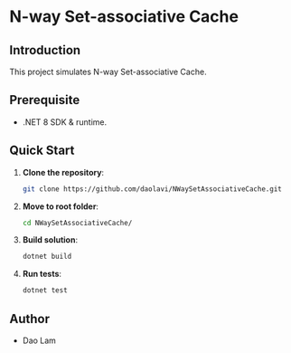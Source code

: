 # N-way Set-associative Cache

## Introduction

This project simulates N-way Set-associative Cache.

## Prerequisite

- .NET 8 SDK & runtime.

## Quick Start

1. **Clone the repository**:
    ```bash
    git clone https://github.com/daolavi/NWaySetAssociativeCache.git
    ```

2. **Move to root folder**:
    ```bash
    cd NWaySetAssociativeCache/ 
    ```

3. **Build solution**:
    ```bash
    dotnet build
    ```
   
4. **Run tests**:
   ```bash
   dotnet test
   ```

## Author

- Dao Lam
